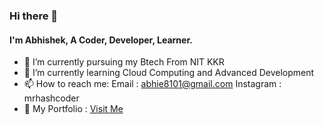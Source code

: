 ### Hi there 👋
#### I'm Abhishek, A Coder, Developer, Learner.
- 🔭 I’m currently pursuing my Btech From NIT KKR
- 🌱 I’m currently learning Cloud Computing and Advanced Development
- 📫 How to reach me: Email : abhie8101@gmail.com
                      Instagram : mrhashcoder
- 💬 My Portfolio : <a href = "www.mrhashcoder.xyz" > Visit Me </a>
<!--
**mrhashcoder/mrhashcoder** is a ✨ _special_ ✨ repository because its `README.md` (this file) appears on your GitHub profile.

Here are some ideas to get you started:

- 🔭 I’m currently working on ...
- 🌱 I’m currently learning ...
- 👯 I’m looking to collaborate on ...
- 🤔 I’m looking for help with ...
- 
- 📫 How to reach me: ...
- 😄 Pronouns: ...
- ⚡ Fun fact: ...
-->
